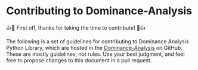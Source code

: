 # Contributing to Dominance-Analysis

:+1::tada: First off, thanks for taking the time to contribute! :tada::+1:

The following is a set of guidelines for contributing to Dominance Analysis Python Library, which are hosted in the 
[Dominance-Analysis](https://github.com/bhagatsajan0073/dominance_analysis) on GitHub. These are mostly guidelines, not rules. 
Use your best judgment, and feel free to propose changes to this document in a pull request.
